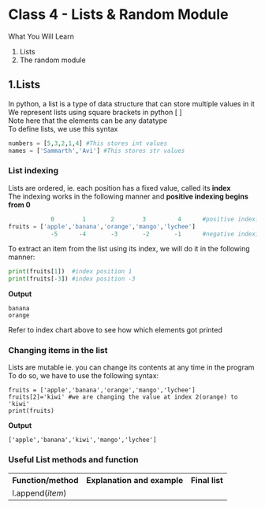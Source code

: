
<h1>Class 4 - Lists & Random Module</h1>

What You Will Learn
<ol>
  <li>Lists
  <li>The random module
</ol>

## 1.Lists
In python, a list is a type of data structure that can store multiple values in it
<br>We represent lists using square brackets in python [ ]
<br>Note here that the elements can be any datatype
<br>To define lists, we use this syntax
```python
numbers = [5,3,2,1,4] #This stores int values
names = ['Sammarth','Avi'] #This stores str values
```
### List indexing
Lists are ordered, ie. each position has a fixed value, called its <b>index</b>
<br>The indexing works in the following manner and <b>positive indexing begins from 0</b>
```python
            0        1       2        3         4      #positive indexing
fruits = ['apple','banana','orange','mango','lychee']
            -5      -4       -3       -2       -1      #negative indexing
``` 
To extract an item from the list using its index, we will do it in the following manner:
```python
print(fruits[1])  #index position 1  
print(fruits[-3]) #index position -3
```
<b>Output</b>
```
banana
orange 
```
Refer to index chart above to see how which elements got printed

### Changing items in the list
Lists are mutable ie. you can change its contents at any time in the program
<br>To do so, we have to use the following syntax:
```
fruits = ['apple','banana','orange','mango','lychee']
fruits[2]='kiwi' #we are changing the value at index 2(orange) to 'kiwi'
print(fruits)
```
<b>Output</b>
```
['apple','banana','kiwi','mango','lychee']
```

### Useful List methods and function
<table>
  <tr>
    <th>Function/method
    <th>Explanation and example
    <th>Final list
  </tr>
  <tr>
    <td>l.append(<i>item</i>)
 
</table>
